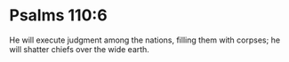 # Psalms 110:6

He will execute judgment among the nations, filling them with corpses; he will shatter chiefs over the wide earth.
